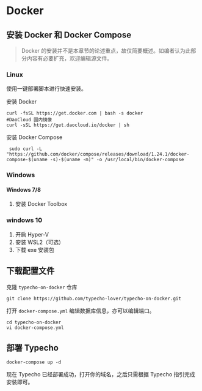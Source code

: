 # Docker

## 安装 Docker 和 Docker Compose

> Docker 的安装并不是本章节的论述重点，故仅简要概述。如编者认为此部分内容有必要扩充，欢迎编辑源文件。

### Linux

使用一键部署脚本进行快速安装。

安装 Docker

``` shell
curl -fsSL https://get.docker.com | bash -s docker
#DaoCloud 国内镜像
curl -sSL https://get.daocloud.io/docker | sh
```

安装 Docker Compose

``` shell
 sudo curl -L "https://github.com/docker/compose/releases/download/1.24.1/docker-compose-$(uname -s)-$(uname -m)" -o /usr/local/bin/docker-compose
```

### Windows

#### Windows 7/8

1. 安装 Docker Toolbox

### windows 10

1. 开启 Hyper-V
2. 安装 WSL2（可选）
3. 下载 exe 安装包

## 下载配置文件

克隆 `typecho-on-docker` 仓库

``` git
git clone https://github.com/typecho-lover/typecho-on-docker.git
```

打开 `docker-compose.yml` 编辑数据库信息，亦可以编辑端口。

``` shell
cd typecho-on-docker
vi docker-compose.yml
```

## 部署 Typecho

``` docker
docker-compose up -d
```

现在 Typecho 已经部署成功，打开你的域名，之后只需根据 Typecho 指引完成安装即可。
